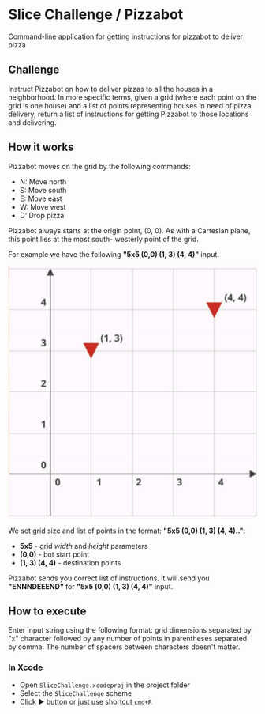 # Slice Challenge / Pizzabot

Command-line application for getting instructions for pizzabot to deliver pizza 

## Challenge 

Instruct Pizzabot on how to deliver pizzas to all the houses in a neighborhood. In more specific terms, given a grid (where each point on the grid is one house) and a list of points representing houses in need of pizza delivery, return a list of instructions for getting Pizzabot to those locations and delivering.

## How it works

Pizzabot moves on the grid by the following commands:
 - N: Move north
 - S: Move south
 - E: Move east
 - W: Move west
 - D: Drop pizza

Pizzabot always starts at the origin point, (0, 0). As with a Cartesian plane, this point lies at the most south- westerly point of the grid.

For example we have the following **"5x5 (0,0) (1, 3) (4, 4)"** input.

![Image](git_materials/grid.png)

We set grid size and list of points in the format: **"5x5 (0,0) (1, 3) (4, 4).."**:
- **5x5** - grid *width* and *height* parameters
- **(0,0)** - bot start point
- **(1, 3) (4, 4)** - destination points

Pizzabot sends you correct list of instructions. it will send you **"ENNNDEEEND"** for **"5x5 (0,0) (1, 3) (4, 4)"** input.

## How to execute 

Enter input string using the following format: grid dimensions separated by "x" character followed by any number of points in parentheses separated by comma. The number of spacers between characters doesn't matter.

### In Xcode

- Open ```SliceChallenge.xcodeproj``` in the project folder
- Select the  ```SliceChallenge``` scheme
- Click ▶️ button or just use shortcut ```cmd+R```
